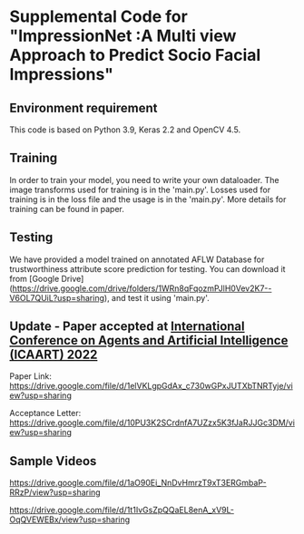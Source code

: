 # Supplemental Code for "ImpressionNet :A Multi view Approach to Predict Socio Facial Impressions"


## Environment requirement

This code is based on Python 3.9, Keras 2.2 and OpenCV 4.5.

## Training

In order to train your model, you need to write your own dataloader. The image transforms used for training is in the 'main.py'. Losses used for training is in the loss file and the usage is in the 'main.py'. More details for training can be found in paper.

## Testing

We have provided a model trained on annotated AFLW Database for trustworthiness attribute score prediction for testing. You can download it from [Google Drive] (https://drive.google.com/drive/folders/1WRn8qFqozmPJlH0Vev2K7--V6OL7QUiL?usp=sharing), and test it using 'main.py'.  

## Update - Paper accepted at [International Conference on Agents and Artificial Intelligence (ICAART) 2022](http://www.icaart.org/)
Paper Link: https://drive.google.com/file/d/1elVKLgpGdAx_c730wGPxJUTXbTNRTyje/view?usp=sharing

Acceptance Letter: https://drive.google.com/file/d/10PU3K2SCrdnfA7UZzx5K3fJaRJJGc3DM/view?usp=sharing

## Sample Videos
https://drive.google.com/file/d/1aO90Ei_NnDvHmrzT9xT3ERGmbaP-RRzP/view?usp=sharing

https://drive.google.com/file/d/1t1IvGsZpQQaEL8enA_xV9L-OqQVEWEBx/view?usp=sharing
